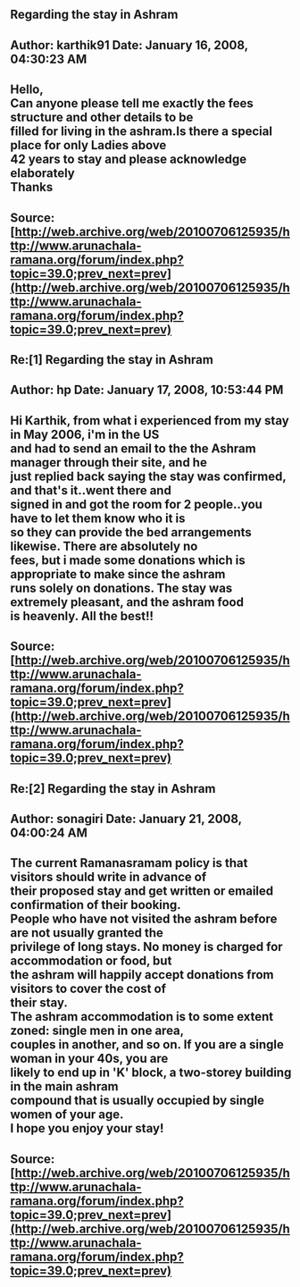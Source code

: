 ## Regarding the stay in Ashram  
Author: karthik91           Date: January 16, 2008, 04:30:23 AM  
---  
Hello,   
Can anyone please tell me exactly the fees structure and other details to be  
filled for living in the ashram.Is there a special place for only Ladies above  
42 years to stay and please acknowledge elaborately   
Thanks
 ---  
Source:[http://web.archive.org/web/20100706125935/http://www.arunachala-ramana.org/forum/index.php?topic=39.0;prev_next=prev](http://web.archive.org/web/20100706125935/http://www.arunachala-ramana.org/forum/index.php?topic=39.0;prev_next=prev)   
---  

## Re:[1] Regarding the stay in Ashram  
Author: hp                  Date: January 17, 2008, 10:53:44 PM  
---  
Hi Karthik, from what i experienced from my stay in May 2006, i'm in the US  
and had to send an email to the the Ashram manager through their site, and he  
just replied back saying the stay was confirmed, and that's it..went there and  
signed in and got the room for 2 people..you have to let them know who it is  
so they can provide the bed arrangements likewise. There are absolutely no  
fees, but i made some donations which is appropriate to make since the ashram  
runs solely on donations. The stay was extremely pleasant, and the ashram food  
is heavenly. All the best!!
 ---  
Source:[http://web.archive.org/web/20100706125935/http://www.arunachala-ramana.org/forum/index.php?topic=39.0;prev_next=prev](http://web.archive.org/web/20100706125935/http://www.arunachala-ramana.org/forum/index.php?topic=39.0;prev_next=prev)   
---  

## Re:[2] Regarding the stay in Ashram  
Author: sonagiri            Date: January 21, 2008, 04:00:24 AM  
---  
The current Ramanasramam policy is that visitors should write in advance of  
their proposed stay and get written or emailed confirmation of their booking.  
People who have not visited the ashram before are not usually granted the  
privilege of long stays. No money is charged for accommodation or food, but  
the ashram will happily accept donations from visitors to cover the cost of  
their stay.   
The ashram accommodation is to some extent zoned: single men in one area,  
couples in another, and so on. If you are a single woman in your 40s, you are  
likely to end up in 'K' block, a two-storey building in the main ashram  
compound that is usually occupied by single women of your age.   
I hope you enjoy your stay!
 ---  
Source:[http://web.archive.org/web/20100706125935/http://www.arunachala-ramana.org/forum/index.php?topic=39.0;prev_next=prev](http://web.archive.org/web/20100706125935/http://www.arunachala-ramana.org/forum/index.php?topic=39.0;prev_next=prev)   
---  

